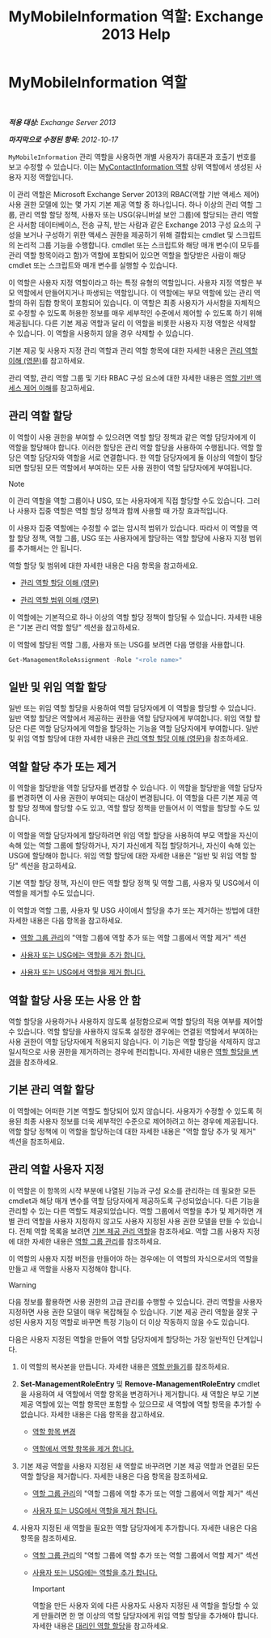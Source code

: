 ﻿---
title: 'MyMobileInformation 역할: Exchange 2013 Help'
TOCTitle: MyMobileInformation 역할
ms:assetid: b1048d12-3394-41c6-b10a-c01c1e0fdeb3
ms:mtpsurl: https://technet.microsoft.com/ko-kr/library/Ff461935(v=EXCHG.150)
ms:contentKeyID: 50483941
ms.date: 05/22/2018
mtps_version: v=EXCHG.150
ms.translationtype: MT
---

# MyMobileInformation 역할

 

_**적용 대상:** Exchange Server 2013_

_**마지막으로 수정된 항목:** 2012-10-17_

`MyMobileInformation` 관리 역할을 사용하면 개별 사용자가 휴대폰과 호출기 번호를 보고 수정할 수 있습니다. 이는 [MyContactInformation 역할](mycontactinformation-role-exchange-2013-help.md) 상위 역할에서 생성된 사용자 지정 역할입니다.

이 관리 역할은 Microsoft Exchange Server 2013의 RBAC(역할 기반 액세스 제어) 사용 권한 모델에 있는 몇 가지 기본 제공 역할 중 하나입니다. 하나 이상의 관리 역할 그룹, 관리 역할 할당 정책, 사용자 또는 USG(유니버설 보안 그룹)에 할당되는 관리 역할은 사서함 데이터베이스, 전송 규칙, 받는 사람과 같은 Exchange 2013 구성 요소의 구성을 보거나 구성하기 위한 액세스 권한을 제공하기 위해 결합되는 cmdlet 및 스크립트의 논리적 그룹 기능을 수행합니다. cmdlet 또는 스크립트와 해당 매개 변수(이 모두를 관리 역할 항목이라고 함)가 역할에 포함되어 있으면 역할을 할당받은 사람이 해당 cmdlet 또는 스크립트와 매개 변수를 실행할 수 있습니다.

이 역할은 사용자 지정 역할이라고 하는 특정 유형의 역할입니다. 사용자 지정 역할은 부모 역할에서 만들어지거나 파생되는 역할입니다. 이 역할에는 부모 역할에 있는 관리 역할의 하위 집합 항목이 포함되어 있습니다. 이 역할은 최종 사용자가 사서함을 자체적으로 수정할 수 있도록 허용한 정보를 매우 세부적인 수준에서 제어할 수 있도록 하기 위해 제공됩니다. 다른 기본 제공 역할과 달리 이 역할을 비롯한 사용자 지정 역할은 삭제할 수 있습니다. 이 역할을 사용하지 않을 경우 삭제할 수 있습니다.

기본 제공 및 사용자 지정 관리 역할과 관리 역할 항목에 대한 자세한 내용은 [관리 역할 이해 (영문)](understanding-management-roles-exchange-2013-help.md)를 참고하세요.

관리 역할, 관리 역할 그룹 및 기타 RBAC 구성 요소에 대한 자세한 내용은 [역할 기반 액세스 제어 이해](understanding-role-based-access-control-exchange-2013-help.md)를 참고하세요.

## 관리 역할 할당

이 역할이 사용 권한을 부여할 수 있으려면 역할 할당 정책과 같은 역할 담당자에게 이 역할을 할당해야 합니다. 이러한 할당은 관리 역할 할당을 사용하여 수행됩니다. 역할 할당은 역할 담당자와 역할을 서로 연결합니다. 한 역할 담당자에게 둘 이상의 역할이 할당되면 할당된 모든 역할에서 부여하는 모든 사용 권한이 역할 담당자에게 부여됩니다.


> [!NOTE]
> 이 관리 역할을 역할 그룹이나 USG, 또는 사용자에게 직접 할당할 수도 있습니다. 그러나 사용자 집중 역할은 역할 할당 정책과 함께 사용할 때 가장 효과적입니다.



이 사용자 집중 역할에는 수정할 수 없는 암시적 범위가 있습니다. 따라서 이 역할을 역할 할당 정책, 역할 그룹, USG 또는 사용자에게 할당하는 역할 할당에 사용자 지정 범위를 추가해서는 안 됩니다.

역할 할당 및 범위에 대한 자세한 내용은 다음 항목을 참고하세요.

  - [관리 역할 할당 이해 (영문)](understanding-management-role-assignments-exchange-2013-help.md)

  - [관리 역할 범위 이해 (영문)](understanding-management-role-scopes-exchange-2013-help.md)

이 역할에는 기본적으로 하나 이상의 역할 할당 정책이 할당될 수 있습니다. 자세한 내용은 "기본 관리 역할 할당" 섹션을 참고하세요.

이 역할에 할당된 역할 그룹, 사용자 또는 USG를 보려면 다음 명령을 사용합니다.

```powershell
Get-ManagementRoleAssignment -Role "<role name>"
```

## 일반 및 위임 역할 할당

일반 또는 위임 역할 할당을 사용하여 역할 담당자에게 이 역할을 할당할 수 있습니다. 일반 역할 할당은 역할에서 제공하는 권한을 역할 담당자에게 부여합니다. 위임 역할 할당은 다른 역할 담당자에게 역할을 할당하는 기능을 역할 담당자에게 부여합니다. 일반 및 위임 역할 할당에 대한 자세한 내용은 [관리 역할 할당 이해 (영문)](understanding-management-role-assignments-exchange-2013-help.md)을 참조하세요.

## 역할 할당 추가 또는 제거

이 역할을 할당받을 역할 담당자를 변경할 수 있습니다. 이 역할을 할당받을 역할 담당자를 변경하면 이 사용 권한이 부여되는 대상이 변경됩니다. 이 역할을 다른 기본 제공 역할 할당 정책에 할당할 수도 있고, 역할 할당 정책을 만들어서 이 역할을 할당할 수도 있습니다.

이 역할을 역할 담당자에게 할당하려면 위임 역할 할당을 사용하여 부모 역할을 자신이 속해 있는 역할 그룹에 할당하거나, 자기 자신에게 직접 할당하거나, 자신이 속해 있는 USG에 할당해야 합니다. 위임 역할 할당에 대한 자세한 내용은 "일반 및 위임 역할 할당" 섹션을 참고하세요.

기본 역할 할당 정책, 자신이 만든 역할 할당 정책 및 역할 그룹, 사용자 및 USG에서 이 역할을 제거할 수도 있습니다.

이 역할과 역할 그룹, 사용자 및 USG 사이에서 할당을 추가 또는 제거하는 방법에 대한 자세한 내용은 다음 항목을 참고하세요.

  - [역할 그룹 관리](manage-role-groups-exchange-2013-help.md)의 "역할 그룹에 역할 추가 또는 역할 그룹에서 역할 제거" 섹션

  - [사용자 또는 USG에는 역할을 추가 합니다.](add-a-role-to-a-user-or-usg-exchange-2013-help.md)

  - [사용자 또는 USG에서 역할을 제거 합니다.](remove-a-role-from-a-user-or-usg-exchange-2013-help.md)

## 역할 할당 사용 또는 사용 안 함

역할 할당을 사용하거나 사용하지 않도록 설정함으로써 역할 할당의 적용 여부를 제어할 수 있습니다. 역할 할당을 사용하지 않도록 설정한 경우에는 연결된 역할에서 부여하는 사용 권한이 역할 담당자에게 적용되지 않습니다. 이 기능은 역할 할당을 삭제하지 않고 일시적으로 사용 권한을 제거하려는 경우에 편리합니다. 자세한 내용은 [역할 할당을 변경](change-a-role-assignment-exchange-2013-help.md)을 참조하세요.

## 기본 관리 역할 할당

이 역할에는 어떠한 기본 역할도 할당되어 있지 않습니다. 사용자가 수정할 수 있도록 허용된 최종 사용자 정보를 더욱 세부적인 수준으로 제어하려고 하는 경우에 제공됩니다. 역할 할당 정책에 이 역할을 할당하는데 대한 자세한 내용은 "역할 할당 추가 및 제거" 섹션을 참조하세요.

## 관리 역할 사용자 지정

이 역할은 이 항목의 시작 부분에 나열된 기능과 구성 요소를 관리하는 데 필요한 모든 cmdlet과 해당 매개 변수를 역할 담당자에게 제공하도록 구성되었습니다. 다른 기능을 관리할 수 있는 다른 역할도 제공되었습니다. 역할 그룹에서 역할을 추가 및 제거하면 개별 관리 역할을 사용자 지정하지 않고도 사용자 지정된 사용 권한 모델을 만들 수 있습니다. 전체 역할 목록을 보려면 [기본 제공 관리 역할](built-in-management-roles-exchange-2013-help.md)을 참조하세요. 역할 그룹 사용자 지정에 대한 자세한 내용은 [역할 그룹 관리](manage-role-groups-exchange-2013-help.md)를 참조하세요.

이 역할의 사용자 지정 버전을 만들어야 하는 경우에는 이 역할의 자식으로서의 역할을 만들고 새 역할을 사용자 지정해야 합니다.


> [!WARNING]
> 다음 정보를 활용하면 사용 권한의 고급 관리를 수행할 수 있습니다. 관리 역할을 사용자 지정하면 사용 권한 모델이 매우 복잡해질 수 있습니다. 기본 제공 관리 역할을 잘못 구성된 사용자 지정 역할로 바꾸면 특정 기능이 더 이상 작동하지 않을 수도 있습니다.



다음은 사용자 지정된 역할을 만들어 역할 담당자에게 할당하는 가장 일반적인 단계입니다.

1.  이 역할의 복사본을 만듭니다. 자세한 내용은 [역할 만들기](create-a-role-exchange-2013-help.md)를 참조하세요.

2.  **Set-ManagementRoleEntry** 및 **Remove-ManagementRoleEntry** cmdlet을 사용하여 새 역할에서 역할 항목을 변경하거나 제거합니다. 새 역할은 부모 기본 제공 역할에 있는 역할 항목만 포함할 수 있으므로 새 역할에 역할 항목을 추가할 수 없습니다. 자세한 내용은 다음 항목을 참고하세요.
    
      - [역할 항목 변경](change-a-role-entry-exchange-2013-help.md)
    
      - [역할에서 역할 항목을 제거 합니다.](remove-a-role-entry-from-a-role-exchange-2013-help.md)

3.  기본 제공 역할을 사용자 지정된 새 역할로 바꾸려면 기본 제공 역할과 연결된 모든 역할 할당을 제거합니다. 자세한 내용은 다음 항목을 참조하세요.
    
      - [역할 그룹 관리](manage-role-groups-exchange-2013-help.md)의 "역할 그룹에 역할 추가 또는 역할 그룹에서 역할 제거" 섹션
    
      - [사용자 또는 USG에서 역할을 제거 합니다.](remove-a-role-from-a-user-or-usg-exchange-2013-help.md)

4.  사용자 지정된 새 역할을 필요한 역할 담당자에게 추가합니다. 자세한 내용은 다음 항목을 참조하세요.
    
      - [역할 그룹 관리](manage-role-groups-exchange-2013-help.md)의 "역할 그룹에 역할 추가 또는 역할 그룹에서 역할 제거" 섹션
    
      - [사용자 또는 USG에는 역할을 추가 합니다.](add-a-role-to-a-user-or-usg-exchange-2013-help.md)
        

        > [!IMPORTANT]
        > 역할을 만든 사용자 외에 다른 사용자도 사용자 지정된 새 역할을 할당할 수 있게 만들려면 한 명 이상의 역할 담당자에게 위임 역할 할당을 추가해야 합니다. 자세한 내용은 <A href="delegate-role-assignments-exchange-2013-help.md">대리인 역할 할당</A>을 참고하세요.


